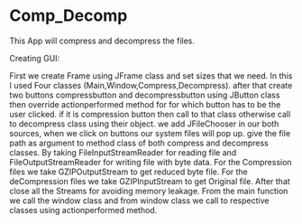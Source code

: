# Comp_Decomp

This App will compress and decompress the files.

Creating GUI:

First we create Frame using JFrame class and set sizes that we need.
In this I used Four classes (Main,Window,Compress,Decompress).
after that create two buttons compressbutton and decompressbutton using JButton class then override actionperformed method for for which  button has to be the user clicked.
if it is compression button then call to that class  otherwise call to decompress class using their object.
we add JFileChooser in our both sources, when we click on buttons our system files will pop up.
give the file path as argument to method class of both compress and decompress classes.
By taking FileInputStreamReader for reading file and FileOutputStreamReader for writing file with byte data.
For the Compression files we take GZIPOutputStream to get reduced byte file.
For the deCompression files we take GZIPInputStream to get Original file.
After that close all the Streams for avoiding memory leakage.
From the main function we call the window class and from window class we call to respective classes using actionperformed method. 


